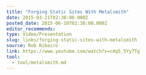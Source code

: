 ```yaml
---
title: "Forging Static Sites With Metalsmith"
date: 2015-03-21T02:38:00.000Z
posted_date: 2015-06-10T02:38:00.000Z
editor_recommends:
type: Video/Presentation
slug: links/forging-static-sites-with-metalsmith
source: Rob Ribeiro
link: https://www.youtube.com/watch?v=cAq5_5Yy7Tg
tool:
  - tool/metalsmith.md
---
```

